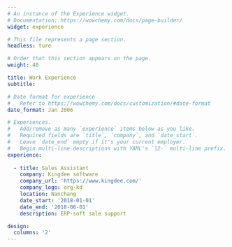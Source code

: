 ```yaml
---
# An instance of the Experience widget.
# Documentation: https://wowchemy.com/docs/page-builder/
widget: experience

# This file represents a page section.
headless: ture

# Order that this section appears on the page.
weight: 40

title: Work Experience
subtitle:

# Date format for experience
#   Refer to https://wowchemy.com/docs/customization/#date-format
date_format: Jan 2006

# Experiences.
#   Add/remove as many `experience` items below as you like.
#   Required fields are `title`, `company`, and `date_start`.
#   Leave `date_end` empty if it's your current employer.
#   Begin multi-line descriptions with YAML's `|2-` multi-line prefix.
experience:
        
  - title: Sales Assistant
    company: Kingdee software
    company_url: 'https://www.kingdee.com/'
    company_logo: org-kd
    location: Nanchang
    date_start: '2018-01-01'
    date_end: '2018-06-01'
    description: ERP-soft sale support

design:
  columns: '2'
---
```

